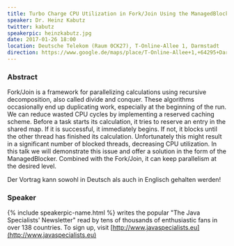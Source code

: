 ```yaml
---
title: Turbo Charge CPU Utilization in Fork/Join Using the ManagedBlocker
speaker: Dr. Heinz Kabutz
twitter: kabutz
speakerpic: heinzkabutz.jpg
date: 2017-01-26 18:00
location: Deutsche Telekom (Raum 0CK27), T-Online-Allee 1, Darmstadt
direction: https://www.google.de/maps/place/T-Online-Allee+1,+64295+Darmstadt/@49.86471,8.6232713,17z/data=!3m1!4b1!4m5!3m4!1s0x47bd709dcdebef67:0x5b0032c42cc77a93!8m2!3d49.86471!4d8.62546
---
```


### Abstract

Fork/Join is a framework for parallelizing calculations using recursive decomposition, also called divide and conquer.  These algorithms occasionally end up duplicating work, especially at the beginning of the run.  We can reduce wasted CPU cycles by implementing a reserved caching scheme.  Before a task starts its calculation, it tries to reserve an entry in the shared map.  If it is successful, it immediately begins.  If not, it blocks until the other thread has finished its calculation.  Unfortunately this might result in a significant number of blocked threads, decreasing CPU utilization.  In this talk we will demonstrate this issue and offer a solution in the form of the ManagedBlocker.  Combined with the Fork/Join, it can keep parallelism at the desired level.

Der Vortrag kann sowohl in Deutsch als auch in Englisch gehalten werden!

### Speaker

{% include speakerpic-name.html %} writes the popular "The Java Specialists' Newsletter" read by tens of thousands of enthusiastic fans in over 138 countries.  To sign up, visit [http://www.javaspecialists.eu](http://www.javaspecialists.eu)

